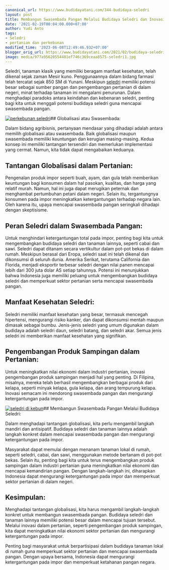 ```yaml
---
canonical_url: https://www.budidayatani.com/344-budidaya-seledri
layout: post
title: Membangun Swasembada Pangan Melalui Budidaya Seledri dan Inovasi Pertanian
date: '2021-02-19T00:04:00.000+07:00'
author: Yudi Anto
tags:
- Seledri
- pertanian dan perkebunan
modified_time: '2023-06-08T12:49:46.932+07:00'
blogger_orig_url: https://www.budidayatani.com/2021/02/budidaya-seledri-dan-globalisasi.html
image: media/977a95620554481ef746c369ceaa8575-seledri1.jpg
---
```

Seledri, tanaman klasik yang memiliki beragam manfaat kesehatan, telah dikenal sejak zaman Mesir kuno. Penggunaannya dalam bidang farmasi telah tercatat sejak 850 SM di Yunani. Meskipun [seledri](https://www.budidayatani.com/search/label/Seledri) memiliki potensi besar sebagai sumber pangan dan pengembangan pertanian di dalam negeri, minat terhadap tanaman ini mengalami penurunan. Dalam menghadapi paradoks antara keindahan dan kebenaran seledri, penting bagi kita untuk menggali potensi budidaya seledri guna mencapai swasembada pangan.

[![perkebunan seledri](https://blogger.googleusercontent.com/img/b/R29vZ2xl/AVvXsEgR5SRjwT8goe70nxtjCxKbl7u5gxsK76ygVjji2a_K5P7sBnybkUA6af_f6RjhoGmcTJpMZcRZjeAXBu3T2h99tIDseMehDTgyyUNSIFvbQx5xmHtWgsSed2KIMnBBUd28FCQd80IPaWtzwXJE-Elpn5Yz09OcF9hul8biwuCezpB43WTh7iqqQ34KiA/w640-h360/seledri1.jpg)](https://blogger.googleusercontent.com/img/b/R29vZ2xl/AVvXsEgR5SRjwT8goe70nxtjCxKbl7u5gxsK76ygVjji2a_K5P7sBnybkUA6af_f6RjhoGmcTJpMZcRZjeAXBu3T2h99tIDseMehDTgyyUNSIFvbQx5xmHtWgsSed2KIMnBBUd28FCQd80IPaWtzwXJE-Elpn5Yz09OcF9hul8biwuCezpB43WTh7iqqQ34KiA/s2133/seledri1.jpg)## Globalisasi atau Swasembada:

Dalam bidang agribisnis, pertanyaan mendasar yang dihadapi adalah antara memilih globalisasi atau swasembada. Baik globalisasi maupun swasembada memiliki keuntungan dan kerugian masing-masing. Kedua konsep ini memiliki tantangan tersendiri dan memerlukan implementasi yang cermat. Namun, kita tidak dapat mengabaikan keduanya.

## Tantangan Globalisasi dalam Pertanian:

Pengenalan produk impor seperti buah, ayam, dan gula telah memberikan keuntungan bagi konsumen dalam hal pasokan, kualitas, dan harga yang relatif murah. Namun, hal ini juga dapat merugikan peternak dan menghambat pertumbuhan petani dalam negeri. Selain itu, tergantungnya konsumen pada impor meningkatkan ketergantungan terhadap negara lain. Oleh karena itu, upaya mencapai swasembada pangan seringkali dihadapi dengan skeptisisme.

## Peran Seledri dalam Swasembada Pangan:

Untuk menghindari ketergantungan total pada impor, penting bagi kita untuk mengembangkan budidaya seledri dan tanaman lainnya, seperti cabai dan sawi. Seledri dapat ditanam secara vertikultur dalam pot-pot bekas di dalam rumah. Meskipun berasal dari Eropa, seledri saat ini telah dikenal dan dikonsumsi di seluruh dunia. Amerika Serikat, terutama California dan Florida, menjadi eksportir terbesar seledri dengan nilai panen mencapai lebih dari 300 juta dolar AS setiap tahunnya. Potensi ini menunjukkan bahwa Indonesia juga memiliki peluang untuk mengembangkan budidaya seledri dan memperkuat sektor pertanian serta mencapai swasembada pangan.

## Manfaat Kesehatan Seledri:

Seledri memiliki manfaat kesehatan yang besar, termasuk mencegah hipertensi, mengurangi risiko kanker, dan dapat dikonsumsi mentah maupun dimasak sebagai bumbu. Jenis-jenis seledri yang umum digunakan dalam budidaya adalah seledri daun, seledri batang, dan seledri akar. Semua jenis seledri ini memberikan manfaat kesehatan yang signifikan.

## Pengembangan Produk Sampingan dalam Pertanian:

Untuk meningkatkan nilai ekonomi dalam industri pertanian, inovasi pengembangan produk sampingan menjadi hal yang penting. Di Filipina, misalnya, mereka telah berhasil mengembangkan berbagai produk dari kelapa, seperti minyak kelapa, gula kelapa, dan arang tempurung kelapa. Inovasi semacam ini mendorong swasembada pangan dan mengurangi ketergantungan pada impor.

[![seledri di kebun](https://blogger.googleusercontent.com/img/b/R29vZ2xl/AVvXsEiWBTTeRqDqGLYihQSlvmwd6o3MxSEJfxJOOEihvfXR6XkBMOMSG2hS9dO7cVPwPp96oiSDOOvz8P6LwL9GVuH2SUMLMXT8MhYtbhbHzWZf92Fl1goGAY6OCx1FglwKT2oCMFXPqAIk5QAcYJHRrhtg0wAkHvzbNr028zlTOw08bvkp1LgivHxg7dkVSw/w640-h360/seledri.jpg)](https://blogger.googleusercontent.com/img/b/R29vZ2xl/AVvXsEiWBTTeRqDqGLYihQSlvmwd6o3MxSEJfxJOOEihvfXR6XkBMOMSG2hS9dO7cVPwPp96oiSDOOvz8P6LwL9GVuH2SUMLMXT8MhYtbhbHzWZf92Fl1goGAY6OCx1FglwKT2oCMFXPqAIk5QAcYJHRrhtg0wAkHvzbNr028zlTOw08bvkp1LgivHxg7dkVSw/s2133/seledri.jpg)## Membangun Swasembada Pangan Melalui Budidaya Seledri:

Dalam menghadapi tantangan globalisasi, kita perlu mengambil langkah mandiri dan antisipatif. Budidaya seledri dan tanaman lainnya adalah langkah konkret dalam mencapai swasembada pangan dan mengurangi ketergantungan pada impor.

Masyarakat dapat memulai dengan menanam tanaman lokal di rumah, seperti seledri, cabai, dan sawi, menggunakan metode bertanam di pot-pot bekas. Selain itu, penting bagi kita untuk terus mengembangkan produk sampingan dalam industri pertanian guna meningkatkan nilai ekonomi dan mencapai kemandirian pangan. Dengan langkah-langkah ini, diharapkan Indonesia dapat mengurangi ketergantungan pada impor dan memperkuat sektor pertanian di dalam negeri.

## Kesimpulan:

Menghadapi tantangan globalisasi, kita harus mengambil langkah-langkah konkret untuk membangun swasembada pangan. Budidaya seledri dan tanaman lainnya memiliki potensi besar dalam mencapai tujuan tersebut. Melalui inovasi dalam pertanian, seperti pengembangan produk sampingan, kita dapat meningkatkan nilai ekonomi sektor pertanian dan mengurangi ketergantungan pada impor.

Penting bagi masyarakat untuk berpartisipasi dalam budidaya tanaman lokal di rumah guna memperkuat sektor pertanian dan mencapai swasembada pangan. Dengan upaya bersama, Indonesia dapat mengurangi ketergantungan pada impor dan memperkuat ketahanan pangan negara.

